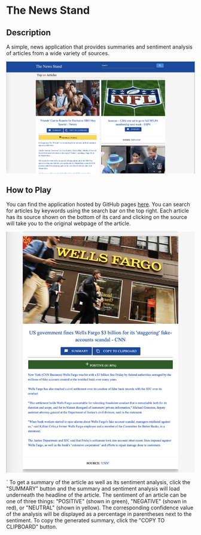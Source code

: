 # The News Stand

## Description
A simple, news application that provides summaries and sentiment analysis of articles from a wide variety of sources. 

![a demo image of the news stand application](./Images/demo-main-page.png)

## How to Play

You can find the application hosted by GitHub pages [here](https://mlfiii.github.io/Week7Project1/). You can search for articles by keywords using the search bar on the top right. Each article has its source shown on the bottom of its card and clicking on the source will take you to the original webpage of the article. 

![a demo image of one article from the news stand application](./Images/demo-article-card.png)

`
To get a summary of the article as well as its sentiment analysis, click the "SUMMARY" button and the summary and sentiment analysis will load underneath the headline of the article. The sentiment of an article can be one of three things: "POSITIVE" (shown in green), "NEGATIVE" (shown in red), or "NEUTRAL" (shown in yellow). The corresponding confidence value of the analysis will be displayed as a percentage in parentheses next to the sentiment. To copy the generated summary, click the "COPY TO CLIPBOARD" button. 